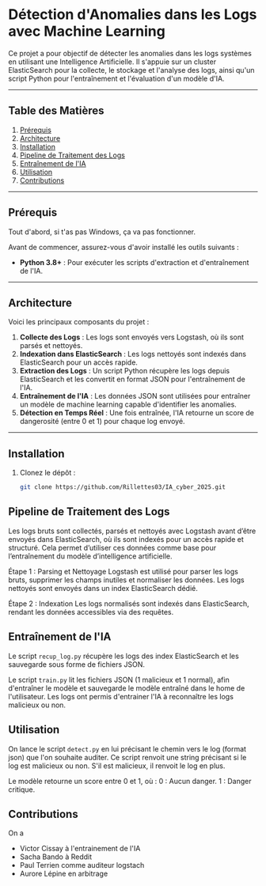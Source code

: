 # Détection d'Anomalies dans les Logs avec Machine Learning

Ce projet a pour objectif de détecter les anomalies dans les logs systèmes en utilisant une Intelligence Artificielle. Il s'appuie sur un cluster ElasticSearch pour la collecte, le stockage et l'analyse des logs, ainsi qu'un script Python pour l'entraînement et l'évaluation d'un modèle d'IA.

---

## Table des Matières
1. [Prérequis](#prérequis)
2. [Architecture](#architecture)
3. [Installation](#installation)
4. [Pipeline de Traitement des Logs](#pipeline-de-traitement-des-logs)
5. [Entraînement de l'IA](#entraînement-de-lia)
6. [Utilisation](#utilisation)
7. [Contributions](#contributions)

---

## Prérequis
Tout d'abord, si t'as pas Windows, ça va pas fonctionner.

Avant de commencer, assurez-vous d'avoir installé les outils suivants :

- **Python 3.8+** : Pour exécuter les scripts d'extraction et d'entraînement de l'IA.

---

## Architecture

Voici les principaux composants du projet :

1. **Collecte des Logs** : Les logs sont envoyés vers Logstash, où ils sont parsés et nettoyés.
2. **Indexation dans ElasticSearch** : Les logs nettoyés sont indexés dans ElasticSearch pour un accès rapide.
3. **Extraction des Logs** : Un script Python récupère les logs depuis ElasticSearch et les convertit en format JSON pour l'entraînement de l'IA.
4. **Entraînement de l'IA** : Les données JSON sont utilisées pour entraîner un modèle de machine learning capable d'identifier les anomalies.
5. **Détection en Temps Réel** : Une fois entraînée, l'IA retourne un score de dangerosité (entre 0 et 1) pour chaque log envoyé.

---

## Installation

1. Clonez le dépôt :
   ```bash
   git clone https://github.com/Rillettes03/IA_cyber_2025.git

## Pipeline de Traitement des Logs

Les logs bruts sont collectés, parsés et nettoyés avec Logstash avant d’être envoyés dans ElasticSearch, où ils sont indexés pour un accès rapide et structuré. Cela permet d’utiliser ces données comme base pour l’entraînement du modèle d’intelligence artificielle.

Étape 1 : Parsing et Nettoyage
Logstash est utilisé pour parser les logs bruts, supprimer les champs inutiles et normaliser les données.
Les logs nettoyés sont envoyés dans un index ElasticSearch dédié.

Étape 2 : Indexation
Les logs normalisés sont indexés dans ElasticSearch, rendant les données accessibles via des requêtes.

## Entraînement de l'IA

Le script `recup_log.py` récupère les logs des index ElasticSearch et les sauvegarde sous forme de fichiers JSON.

Le script `train.py` lit les fichiers JSON (1 malicieux et 1 normal), afin d'entraîner le modèle et sauvegarde le modèle entraîné dans le home de l'utilisateur.
Les logs ont permis d'entrainer l'IA à reconnaître les logs malicieux ou non.

## Utilisation

On lance le script `detect.py` en lui précisant le chemin vers le log (format json) que l'on souhaite auditer.
Ce script renvoit une string précisant si le log est malicieux ou non. S'il est malicieux, il renvoit le log en plus.

Le modèle retourne un score entre 0 et 1, où :
0 : Aucun danger.
1 : Danger critique.

## Contributions
On a 
- Victor Cissay à l'entrainement de l'IA
- Sacha Bando à Reddit
- Paul Terrien comme auditeur logstach
- Aurore Lépine en arbitrage








